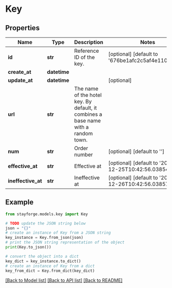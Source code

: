 # Key


## Properties

Name | Type | Description | Notes
------------ | ------------- | ------------- | -------------
**id** | **str** | Reference ID of the key. | [optional] [default to '676be1afc2c5af4e110899a8']
**create_at** | **datetime** |  | 
**update_at** | **datetime** |  | [optional] 
**url** | **str** | The name of the hotel key. By default, it combines a base name with a random town. | 
**num** | **str** | Order number | [optional] [default to '']
**effective_at** | **str** | Effective at | [optional] [default to '2024-12-25T10:42:56.038547Z']
**ineffective_at** | **str** | Ineffective at | [optional] [default to '2024-12-26T10:42:56.038575Z']

## Example

```python
from stayforge.models.key import Key

# TODO update the JSON string below
json = "{}"
# create an instance of Key from a JSON string
key_instance = Key.from_json(json)
# print the JSON string representation of the object
print(Key.to_json())

# convert the object into a dict
key_dict = key_instance.to_dict()
# create an instance of Key from a dict
key_from_dict = Key.from_dict(key_dict)
```
[[Back to Model list]](../README.md#documentation-for-models) [[Back to API list]](../README.md#documentation-for-api-endpoints) [[Back to README]](../README.md)


